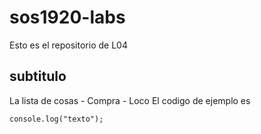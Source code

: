 # sos1920-labs
Esto es el repositorio de L04
## subtitulo
La lista de cosas
	- Compra
	- Loco
El codigo de ejemplo es

```
console.log("texto");
```

